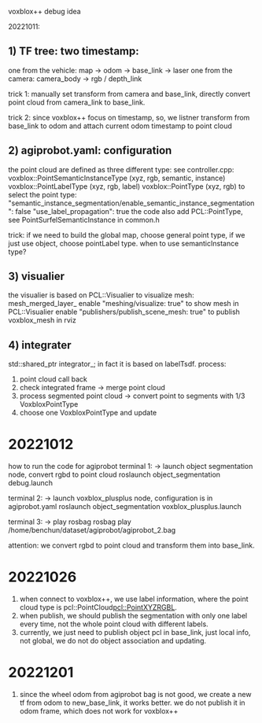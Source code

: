 voxblox++ debug idea

20221011:
## 1) TF tree: two timestamp: 
one from the vehicle: map -> odom -> base_link -> laser
one from the camera: camera_body -> rgb / depth_link

trick 1: manually set transform from camera and base_link, directly convert point cloud from camera_link to base_link.

trick 2: since voxblox++ focus on timestamp, so, we listner transform from base_link to odom and attach current odom timestamp to point cloud 

## 2) agiprobot.yaml: configuration
the point cloud are defined as three different type: 
see controller.cpp: 
    voxblox::PointSemanticInstanceType (xyz, rgb, semantic, instance)
    voxblox::PointLabelType (xyz, rgb, label)
    voxblox::PointType (xyz, rgb)
to select the point type:
    "semantic_instance_segmentation/enable_semantic_instance_segmentation": false
    "use_label_propagation": true
the code also add PCL::PointType, see PointSurfelSemanticInstance in common.h

trick: if we need to build the global map, choose general point type, if we just use object, choose pointLabel type. when to use semanticInstance type?

## 3) visualier
the visualier is based on PCL::Visualier to visualize mesh: mesh_merged_layer_
enable "meshing/visualize: true" to show mesh in PCL::Visualier
enable "publishers/publish_scene_mesh: true" to publish voxblox_mesh in rviz

## 4) integrater
std::shared_ptr<LabelTsdfIntegrator> integrator_;
in fact it is based on labelTsdf. 
process: 
1) point cloud call back
2) check integrated frame -> merge point cloud
3) process segmented point cloud -> convert point to segments with 1/3 VoxbloxPointType 
4) choose one VoxbloxPointType and update

# 20221012
how to run the code for agiprobot
terminal 1: -> launch object segmentation node, convert rgbd to point cloud
roslaunch object_segmentation debug.launch 

terminal 2: -> launch voxblox_plusplus node, configuration is in agiprobot.yaml
roslaunch object_segmentation voxblox_plusplus.launch 

terminal 3: -> play rosbag
rosbag play /home/benchun/dataset/agiprobot/agiprobot_2.bag

attention: 
we convert rgbd to point cloud and transform them into base_link.

# 20221026
1. when connect to voxblox++, we use label information, where the point cloud type is pcl::PointCloud<pcl::PointXYZRGBL>. 
2. when publish, we should publish the segmentation with only one label every time, not the whole point cloud with different labels. 
3. currently, we just need to publish object pcl in base_link, just local info, not global, we do not do object association and updating. 

# 20221201
1. since the wheel odom from agiprobot bag is not good, we create a new tf from odom to new_base_link, it works better. we do not publish it in odom frame, which does not work for voxblox++
